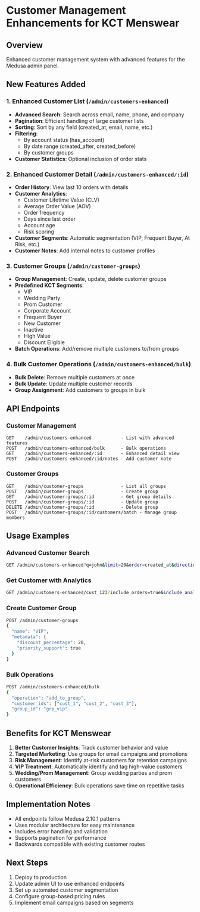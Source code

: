 # Customer Management Enhancements for KCT Menswear

## Overview
Enhanced customer management system with advanced features for the Medusa admin panel.

## New Features Added

### 1. Enhanced Customer List (`/admin/customers-enhanced`)
- **Advanced Search**: Search across email, name, phone, and company
- **Pagination**: Efficient handling of large customer lists
- **Sorting**: Sort by any field (created_at, email, name, etc.)
- **Filtering**: 
  - By account status (has_account)
  - By date range (created_after, created_before)
  - By customer groups
- **Customer Statistics**: Optional inclusion of order stats

### 2. Enhanced Customer Detail (`/admin/customers-enhanced/:id`)
- **Order History**: View last 10 orders with details
- **Customer Analytics**:
  - Customer Lifetime Value (CLV)
  - Average Order Value (AOV)
  - Order frequency
  - Days since last order
  - Account age
  - Risk scoring
- **Customer Segments**: Automatic segmentation (VIP, Frequent Buyer, At Risk, etc.)
- **Customer Notes**: Add internal notes to customer profiles

### 3. Customer Groups (`/admin/customer-groups`)
- **Group Management**: Create, update, delete customer groups
- **Predefined KCT Segments**:
  - VIP
  - Wedding Party
  - Prom Customer
  - Corporate Account
  - Frequent Buyer
  - New Customer
  - Inactive
  - High Value
  - Discount Eligible
- **Batch Operations**: Add/remove multiple customers to/from groups

### 4. Bulk Customer Operations (`/admin/customers-enhanced/bulk`)
- **Bulk Delete**: Remove multiple customers at once
- **Bulk Update**: Update multiple customer records
- **Group Assignment**: Add customers to groups in bulk

## API Endpoints

### Customer Management
```
GET    /admin/customers-enhanced           - List with advanced features
POST   /admin/customers-enhanced/bulk      - Bulk operations
GET    /admin/customers-enhanced/:id       - Enhanced detail view
POST   /admin/customers-enhanced/:id/notes - Add customer note
```

### Customer Groups
```
GET    /admin/customer-groups              - List all groups
POST   /admin/customer-groups              - Create group
GET    /admin/customer-groups/:id          - Get group details
POST   /admin/customer-groups/:id          - Update group
DELETE /admin/customer-groups/:id          - Delete group
POST   /admin/customer-groups/:id/customers/batch - Manage group members
```

## Usage Examples

### Advanced Customer Search
```bash
GET /admin/customers-enhanced?q=john&limit=20&order=created_at&direction=desc&include_stats=true
```

### Get Customer with Analytics
```bash
GET /admin/customers-enhanced/cust_123?include_orders=true&include_analytics=true
```

### Create Customer Group
```bash
POST /admin/customer-groups
{
  "name": "VIP",
  "metadata": {
    "discount_percentage": 20,
    "priority_support": true
  }
}
```

### Bulk Operations
```bash
POST /admin/customers-enhanced/bulk
{
  "operation": "add_to_group",
  "customer_ids": ["cust_1", "cust_2", "cust_3"],
  "group_id": "grp_vip"
}
```

## Benefits for KCT Menswear

1. **Better Customer Insights**: Track customer behavior and value
2. **Targeted Marketing**: Use groups for email campaigns and promotions
3. **Risk Management**: Identify at-risk customers for retention campaigns
4. **VIP Treatment**: Automatically identify and tag high-value customers
5. **Wedding/Prom Management**: Group wedding parties and prom customers
6. **Operational Efficiency**: Bulk operations save time on repetitive tasks

## Implementation Notes

- All endpoints follow Medusa 2.10.1 patterns
- Uses modular architecture for easy maintenance
- Includes error handling and validation
- Supports pagination for performance
- Backwards compatible with existing customer routes

## Next Steps

1. Deploy to production
2. Update admin UI to use enhanced endpoints
3. Set up automated customer segmentation
4. Configure group-based pricing rules
5. Implement email campaigns based on segments